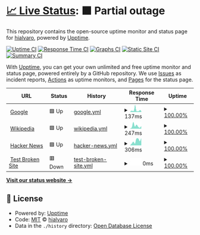 # [📈 Live Status](https://hialvaro.github.io/upptime-test): <!--live status--> **🟧 Partial outage**

This repository contains the open-source uptime monitor and status page for [hialvaro](https://hialvaro.github.io/upptime-test), powered by [Upptime](https://github.com/upptime/upptime).

[![Uptime CI](https://github.com/hialvaro/upptime-test/workflows/Uptime%20CI/badge.svg)](https://github.com/hialvaro/upptime-test/actions?query=workflow%3A%22Uptime+CI%22)
[![Response Time CI](https://github.com/hialvaro/upptime-test/workflows/Response%20Time%20CI/badge.svg)](https://github.com/hialvaro/upptime-test/actions?query=workflow%3A%22Response+Time+CI%22)
[![Graphs CI](https://github.com/hialvaro/upptime-test/workflows/Graphs%20CI/badge.svg)](https://github.com/hialvaro/upptime-test/actions?query=workflow%3A%22Graphs+CI%22)
[![Static Site CI](https://github.com/hialvaro/upptime-test/workflows/Static%20Site%20CI/badge.svg)](https://github.com/hialvaro/upptime-test/actions?query=workflow%3A%22Static+Site+CI%22)
[![Summary CI](https://github.com/hialvaro/upptime-test/workflows/Summary%20CI/badge.svg)](https://github.com/hialvaro/upptime-test/actions?query=workflow%3A%22Summary+CI%22)

With [Upptime](https://upptime.js.org), you can get your own unlimited and free uptime monitor and status page, powered entirely by a GitHub repository. We use [Issues](https://github.com/hialvaro/upptime-test/issues) as incident reports, [Actions](https://github.com/hialvaro/upptime-test/actions) as uptime monitors, and [Pages](https://hialvaro.github.io/upptime-test) for the status page.

<!--start: status pages-->
<!-- This summary is generated by Upptime (https://github.com/upptime/upptime) -->
<!-- Do not edit this manually, your changes will be overwritten -->
<!-- prettier-ignore -->
| URL | Status | History | Response Time | Uptime |
| --- | ------ | ------- | ------------- | ------ |
| <img alt="" src="https://icons.duckduckgo.com/ip3/www.google.com.ico" height="13"> [Google](https://www.google.com) | 🟩 Up | [google.yml](https://github.com/hialvaro/upptime-test/commits/HEAD/history/google.yml) | <details><summary><img alt="Response time graph" src="./graphs/google/response-time-week.png" height="20"> 137ms</summary><br><a href="https://hialvaro.github.io/upptime-test/history/google"><img alt="Response time 111" src="https://img.shields.io/endpoint?url=https%3A%2F%2Fraw.githubusercontent.com%2Fhialvaro%2Fupptime-test%2FHEAD%2Fapi%2Fgoogle%2Fresponse-time.json"></a><br><a href="https://hialvaro.github.io/upptime-test/history/google"><img alt="24-hour response time 86" src="https://img.shields.io/endpoint?url=https%3A%2F%2Fraw.githubusercontent.com%2Fhialvaro%2Fupptime-test%2FHEAD%2Fapi%2Fgoogle%2Fresponse-time-day.json"></a><br><a href="https://hialvaro.github.io/upptime-test/history/google"><img alt="7-day response time 137" src="https://img.shields.io/endpoint?url=https%3A%2F%2Fraw.githubusercontent.com%2Fhialvaro%2Fupptime-test%2FHEAD%2Fapi%2Fgoogle%2Fresponse-time-week.json"></a><br><a href="https://hialvaro.github.io/upptime-test/history/google"><img alt="30-day response time 132" src="https://img.shields.io/endpoint?url=https%3A%2F%2Fraw.githubusercontent.com%2Fhialvaro%2Fupptime-test%2FHEAD%2Fapi%2Fgoogle%2Fresponse-time-month.json"></a><br><a href="https://hialvaro.github.io/upptime-test/history/google"><img alt="1-year response time 111" src="https://img.shields.io/endpoint?url=https%3A%2F%2Fraw.githubusercontent.com%2Fhialvaro%2Fupptime-test%2FHEAD%2Fapi%2Fgoogle%2Fresponse-time-year.json"></a></details> | <details><summary><a href="https://hialvaro.github.io/upptime-test/history/google">100.00%</a></summary><a href="https://hialvaro.github.io/upptime-test/history/google"><img alt="All-time uptime 100.00%" src="https://img.shields.io/endpoint?url=https%3A%2F%2Fraw.githubusercontent.com%2Fhialvaro%2Fupptime-test%2FHEAD%2Fapi%2Fgoogle%2Fuptime.json"></a><br><a href="https://hialvaro.github.io/upptime-test/history/google"><img alt="24-hour uptime 100.00%" src="https://img.shields.io/endpoint?url=https%3A%2F%2Fraw.githubusercontent.com%2Fhialvaro%2Fupptime-test%2FHEAD%2Fapi%2Fgoogle%2Fuptime-day.json"></a><br><a href="https://hialvaro.github.io/upptime-test/history/google"><img alt="7-day uptime 100.00%" src="https://img.shields.io/endpoint?url=https%3A%2F%2Fraw.githubusercontent.com%2Fhialvaro%2Fupptime-test%2FHEAD%2Fapi%2Fgoogle%2Fuptime-week.json"></a><br><a href="https://hialvaro.github.io/upptime-test/history/google"><img alt="30-day uptime 100.00%" src="https://img.shields.io/endpoint?url=https%3A%2F%2Fraw.githubusercontent.com%2Fhialvaro%2Fupptime-test%2FHEAD%2Fapi%2Fgoogle%2Fuptime-month.json"></a><br><a href="https://hialvaro.github.io/upptime-test/history/google"><img alt="1-year uptime 100.00%" src="https://img.shields.io/endpoint?url=https%3A%2F%2Fraw.githubusercontent.com%2Fhialvaro%2Fupptime-test%2FHEAD%2Fapi%2Fgoogle%2Fuptime-year.json"></a></details>
| <img alt="" src="https://icons.duckduckgo.com/ip3/en.wikipedia.org.ico" height="13"> [Wikipedia](https://en.wikipedia.org) | 🟩 Up | [wikipedia.yml](https://github.com/hialvaro/upptime-test/commits/HEAD/history/wikipedia.yml) | <details><summary><img alt="Response time graph" src="./graphs/wikipedia/response-time-week.png" height="20"> 247ms</summary><br><a href="https://hialvaro.github.io/upptime-test/history/wikipedia"><img alt="Response time 208" src="https://img.shields.io/endpoint?url=https%3A%2F%2Fraw.githubusercontent.com%2Fhialvaro%2Fupptime-test%2FHEAD%2Fapi%2Fwikipedia%2Fresponse-time.json"></a><br><a href="https://hialvaro.github.io/upptime-test/history/wikipedia"><img alt="24-hour response time 71" src="https://img.shields.io/endpoint?url=https%3A%2F%2Fraw.githubusercontent.com%2Fhialvaro%2Fupptime-test%2FHEAD%2Fapi%2Fwikipedia%2Fresponse-time-day.json"></a><br><a href="https://hialvaro.github.io/upptime-test/history/wikipedia"><img alt="7-day response time 247" src="https://img.shields.io/endpoint?url=https%3A%2F%2Fraw.githubusercontent.com%2Fhialvaro%2Fupptime-test%2FHEAD%2Fapi%2Fwikipedia%2Fresponse-time-week.json"></a><br><a href="https://hialvaro.github.io/upptime-test/history/wikipedia"><img alt="30-day response time 215" src="https://img.shields.io/endpoint?url=https%3A%2F%2Fraw.githubusercontent.com%2Fhialvaro%2Fupptime-test%2FHEAD%2Fapi%2Fwikipedia%2Fresponse-time-month.json"></a><br><a href="https://hialvaro.github.io/upptime-test/history/wikipedia"><img alt="1-year response time 208" src="https://img.shields.io/endpoint?url=https%3A%2F%2Fraw.githubusercontent.com%2Fhialvaro%2Fupptime-test%2FHEAD%2Fapi%2Fwikipedia%2Fresponse-time-year.json"></a></details> | <details><summary><a href="https://hialvaro.github.io/upptime-test/history/wikipedia">100.00%</a></summary><a href="https://hialvaro.github.io/upptime-test/history/wikipedia"><img alt="All-time uptime 100.00%" src="https://img.shields.io/endpoint?url=https%3A%2F%2Fraw.githubusercontent.com%2Fhialvaro%2Fupptime-test%2FHEAD%2Fapi%2Fwikipedia%2Fuptime.json"></a><br><a href="https://hialvaro.github.io/upptime-test/history/wikipedia"><img alt="24-hour uptime 100.00%" src="https://img.shields.io/endpoint?url=https%3A%2F%2Fraw.githubusercontent.com%2Fhialvaro%2Fupptime-test%2FHEAD%2Fapi%2Fwikipedia%2Fuptime-day.json"></a><br><a href="https://hialvaro.github.io/upptime-test/history/wikipedia"><img alt="7-day uptime 100.00%" src="https://img.shields.io/endpoint?url=https%3A%2F%2Fraw.githubusercontent.com%2Fhialvaro%2Fupptime-test%2FHEAD%2Fapi%2Fwikipedia%2Fuptime-week.json"></a><br><a href="https://hialvaro.github.io/upptime-test/history/wikipedia"><img alt="30-day uptime 100.00%" src="https://img.shields.io/endpoint?url=https%3A%2F%2Fraw.githubusercontent.com%2Fhialvaro%2Fupptime-test%2FHEAD%2Fapi%2Fwikipedia%2Fuptime-month.json"></a><br><a href="https://hialvaro.github.io/upptime-test/history/wikipedia"><img alt="1-year uptime 100.00%" src="https://img.shields.io/endpoint?url=https%3A%2F%2Fraw.githubusercontent.com%2Fhialvaro%2Fupptime-test%2FHEAD%2Fapi%2Fwikipedia%2Fuptime-year.json"></a></details>
| <img alt="" src="https://icons.duckduckgo.com/ip3/news.ycombinator.com.ico" height="13"> [Hacker News](https://news.ycombinator.com) | 🟩 Up | [hacker-news.yml](https://github.com/hialvaro/upptime-test/commits/HEAD/history/hacker-news.yml) | <details><summary><img alt="Response time graph" src="./graphs/hacker-news/response-time-week.png" height="20"> 306ms</summary><br><a href="https://hialvaro.github.io/upptime-test/history/hacker-news"><img alt="Response time 300" src="https://img.shields.io/endpoint?url=https%3A%2F%2Fraw.githubusercontent.com%2Fhialvaro%2Fupptime-test%2FHEAD%2Fapi%2Fhacker-news%2Fresponse-time.json"></a><br><a href="https://hialvaro.github.io/upptime-test/history/hacker-news"><img alt="24-hour response time 115" src="https://img.shields.io/endpoint?url=https%3A%2F%2Fraw.githubusercontent.com%2Fhialvaro%2Fupptime-test%2FHEAD%2Fapi%2Fhacker-news%2Fresponse-time-day.json"></a><br><a href="https://hialvaro.github.io/upptime-test/history/hacker-news"><img alt="7-day response time 306" src="https://img.shields.io/endpoint?url=https%3A%2F%2Fraw.githubusercontent.com%2Fhialvaro%2Fupptime-test%2FHEAD%2Fapi%2Fhacker-news%2Fresponse-time-week.json"></a><br><a href="https://hialvaro.github.io/upptime-test/history/hacker-news"><img alt="30-day response time 323" src="https://img.shields.io/endpoint?url=https%3A%2F%2Fraw.githubusercontent.com%2Fhialvaro%2Fupptime-test%2FHEAD%2Fapi%2Fhacker-news%2Fresponse-time-month.json"></a><br><a href="https://hialvaro.github.io/upptime-test/history/hacker-news"><img alt="1-year response time 300" src="https://img.shields.io/endpoint?url=https%3A%2F%2Fraw.githubusercontent.com%2Fhialvaro%2Fupptime-test%2FHEAD%2Fapi%2Fhacker-news%2Fresponse-time-year.json"></a></details> | <details><summary><a href="https://hialvaro.github.io/upptime-test/history/hacker-news">100.00%</a></summary><a href="https://hialvaro.github.io/upptime-test/history/hacker-news"><img alt="All-time uptime 99.99%" src="https://img.shields.io/endpoint?url=https%3A%2F%2Fraw.githubusercontent.com%2Fhialvaro%2Fupptime-test%2FHEAD%2Fapi%2Fhacker-news%2Fuptime.json"></a><br><a href="https://hialvaro.github.io/upptime-test/history/hacker-news"><img alt="24-hour uptime 100.00%" src="https://img.shields.io/endpoint?url=https%3A%2F%2Fraw.githubusercontent.com%2Fhialvaro%2Fupptime-test%2FHEAD%2Fapi%2Fhacker-news%2Fuptime-day.json"></a><br><a href="https://hialvaro.github.io/upptime-test/history/hacker-news"><img alt="7-day uptime 100.00%" src="https://img.shields.io/endpoint?url=https%3A%2F%2Fraw.githubusercontent.com%2Fhialvaro%2Fupptime-test%2FHEAD%2Fapi%2Fhacker-news%2Fuptime-week.json"></a><br><a href="https://hialvaro.github.io/upptime-test/history/hacker-news"><img alt="30-day uptime 99.95%" src="https://img.shields.io/endpoint?url=https%3A%2F%2Fraw.githubusercontent.com%2Fhialvaro%2Fupptime-test%2FHEAD%2Fapi%2Fhacker-news%2Fuptime-month.json"></a><br><a href="https://hialvaro.github.io/upptime-test/history/hacker-news"><img alt="1-year uptime 99.97%" src="https://img.shields.io/endpoint?url=https%3A%2F%2Fraw.githubusercontent.com%2Fhialvaro%2Fupptime-test%2FHEAD%2Fapi%2Fhacker-news%2Fuptime-year.json"></a></details>
| <img alt="" src="https://icons.duckduckgo.com/ip3/thissitedoesnotexist.koj.co.ico" height="13"> [Test Broken Site](https://thissitedoesnotexist.koj.co) | 🟥 Down | [test-broken-site.yml](https://github.com/hialvaro/upptime-test/commits/HEAD/history/test-broken-site.yml) | <details><summary><img alt="Response time graph" src="./graphs/test-broken-site/response-time-week.png" height="20"> 0ms</summary><br><a href="https://hialvaro.github.io/upptime-test/history/test-broken-site"><img alt="Response time 0" src="https://img.shields.io/endpoint?url=https%3A%2F%2Fraw.githubusercontent.com%2Fhialvaro%2Fupptime-test%2FHEAD%2Fapi%2Ftest-broken-site%2Fresponse-time.json"></a><br><a href="https://hialvaro.github.io/upptime-test/history/test-broken-site"><img alt="24-hour response time 0" src="https://img.shields.io/endpoint?url=https%3A%2F%2Fraw.githubusercontent.com%2Fhialvaro%2Fupptime-test%2FHEAD%2Fapi%2Ftest-broken-site%2Fresponse-time-day.json"></a><br><a href="https://hialvaro.github.io/upptime-test/history/test-broken-site"><img alt="7-day response time 0" src="https://img.shields.io/endpoint?url=https%3A%2F%2Fraw.githubusercontent.com%2Fhialvaro%2Fupptime-test%2FHEAD%2Fapi%2Ftest-broken-site%2Fresponse-time-week.json"></a><br><a href="https://hialvaro.github.io/upptime-test/history/test-broken-site"><img alt="30-day response time 0" src="https://img.shields.io/endpoint?url=https%3A%2F%2Fraw.githubusercontent.com%2Fhialvaro%2Fupptime-test%2FHEAD%2Fapi%2Ftest-broken-site%2Fresponse-time-month.json"></a><br><a href="https://hialvaro.github.io/upptime-test/history/test-broken-site"><img alt="1-year response time 0" src="https://img.shields.io/endpoint?url=https%3A%2F%2Fraw.githubusercontent.com%2Fhialvaro%2Fupptime-test%2FHEAD%2Fapi%2Ftest-broken-site%2Fresponse-time-year.json"></a></details> | <details><summary><a href="https://hialvaro.github.io/upptime-test/history/test-broken-site">100.00%</a></summary><a href="https://hialvaro.github.io/upptime-test/history/test-broken-site"><img alt="All-time uptime 100.00%" src="https://img.shields.io/endpoint?url=https%3A%2F%2Fraw.githubusercontent.com%2Fhialvaro%2Fupptime-test%2FHEAD%2Fapi%2Ftest-broken-site%2Fuptime.json"></a><br><a href="https://hialvaro.github.io/upptime-test/history/test-broken-site"><img alt="24-hour uptime 100.00%" src="https://img.shields.io/endpoint?url=https%3A%2F%2Fraw.githubusercontent.com%2Fhialvaro%2Fupptime-test%2FHEAD%2Fapi%2Ftest-broken-site%2Fuptime-day.json"></a><br><a href="https://hialvaro.github.io/upptime-test/history/test-broken-site"><img alt="7-day uptime 100.00%" src="https://img.shields.io/endpoint?url=https%3A%2F%2Fraw.githubusercontent.com%2Fhialvaro%2Fupptime-test%2FHEAD%2Fapi%2Ftest-broken-site%2Fuptime-week.json"></a><br><a href="https://hialvaro.github.io/upptime-test/history/test-broken-site"><img alt="30-day uptime 100.00%" src="https://img.shields.io/endpoint?url=https%3A%2F%2Fraw.githubusercontent.com%2Fhialvaro%2Fupptime-test%2FHEAD%2Fapi%2Ftest-broken-site%2Fuptime-month.json"></a><br><a href="https://hialvaro.github.io/upptime-test/history/test-broken-site"><img alt="1-year uptime 100.00%" src="https://img.shields.io/endpoint?url=https%3A%2F%2Fraw.githubusercontent.com%2Fhialvaro%2Fupptime-test%2FHEAD%2Fapi%2Ftest-broken-site%2Fuptime-year.json"></a></details>

<!--end: status pages-->

[**Visit our status website →**](https://hialvaro.github.io/upptime-test)

## 📄 License

- Powered by: [Upptime](https://github.com/upptime/upptime)
- Code: [MIT](./LICENSE) © [hialvaro](https://hialvaro.github.io/upptime-test)
- Data in the `./history` directory: [Open Database License](https://opendatacommons.org/licenses/odbl/1-0/)
